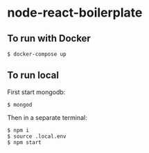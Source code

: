 # node-react-boilerplate


## To run with Docker
```
$ docker-compose up
```

## To run local
First start mongodb:
```
$ mongod
```
Then in a separate terminal:
```
$ npm i
$ source .local.env
$ npm start
```
